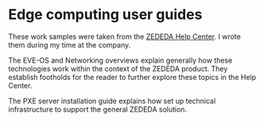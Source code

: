 # Edge computing user guides

These work samples were taken from the [ZEDEDA Help Center](https://help.zededa.com/hc/en-us). I wrote them during my time at the company.

The EVE-OS and Networking overviews explain generally how these technologies work within the context of the ZEDEDA product. They establish footholds for the reader to further explore these topics in the Help Center.

The PXE server installation guide explains how set up technical infrastructure to support the general ZEDEDA solution.

